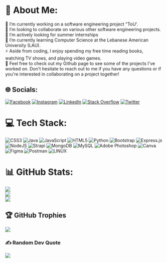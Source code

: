 # 💫 About Me:
🔭 I’m currently working on a software engineering project "ToU'.<br>👯 I’m looking to collaborate on various other software engineering projects.<br>🤝 I’m actively looking for summer internships<br>🌱 I’m currently learning Computer Science at the Lebanese American University (LAU).<br>⚡ Aside from coding, I enjoy spending my free time reading books, watching TV shows, and playing video games.<br>💬 Feel free to check out my Github page to see some of the projects I've worked on. Don't hesitate to reach out to me if you have any questions or if you're interested in collaborating on a project together!<br>


## 🌐 Socials:
[![Facebook](https://img.shields.io/badge/Facebook-%231877F2.svg?logo=Facebook&logoColor=white)](https://facebook.com/chrisdaou03) [![Instagram](https://img.shields.io/badge/Instagram-%23E4405F.svg?logo=Instagram&logoColor=white)](https://instagram.com/chris__daou) [![LinkedIn](https://img.shields.io/badge/LinkedIn-%230077B5.svg?logo=linkedin&logoColor=white)](https://linkedin.com/in/chris-daou-399911262) [![Stack Overflow](https://img.shields.io/badge/-Stackoverflow-FE7A16?logo=stack-overflow&logoColor=white)](https://stackoverflow.com/users/21505233) [![Twitter](https://img.shields.io/badge/Twitter-%231DA1F2.svg?logo=Twitter&logoColor=white)](https://twitter.com/chrisdaou) 

# 💻 Tech Stack:
![CSS3](https://img.shields.io/badge/css3-%231572B6.svg?style=for-the-badge&logo=css3&logoColor=white) ![Java](https://img.shields.io/badge/java-%23ED8B00.svg?style=for-the-badge&logo=java&logoColor=white) ![JavaScript](https://img.shields.io/badge/javascript-%23323330.svg?style=for-the-badge&logo=javascript&logoColor=%23F7DF1E) ![HTML5](https://img.shields.io/badge/html5-%23E34F26.svg?style=for-the-badge&logo=html5&logoColor=white) ![Python](https://img.shields.io/badge/python-3670A0?style=for-the-badge&logo=python&logoColor=ffdd54) ![Bootstrap](https://img.shields.io/badge/bootstrap-%23563D7C.svg?style=for-the-badge&logo=bootstrap&logoColor=white) ![Express.js](https://img.shields.io/badge/express.js-%23404d59.svg?style=for-the-badge&logo=express&logoColor=%2361DAFB) ![NodeJS](https://img.shields.io/badge/node.js-6DA55F?style=for-the-badge&logo=node.js&logoColor=white) ![Strapi](https://img.shields.io/badge/strapi-%232E7EEA.svg?style=for-the-badge&logo=strapi&logoColor=white) ![MongoDB](https://img.shields.io/badge/MongoDB-%234ea94b.svg?style=for-the-badge&logo=mongodb&logoColor=white) ![MySQL](https://img.shields.io/badge/mysql-%2300f.svg?style=for-the-badge&logo=mysql&logoColor=white) ![Adobe Photoshop](https://img.shields.io/badge/adobephotoshop-%2331A8FF.svg?style=for-the-badge&logo=adobephotoshop&logoColor=white) ![Canva](https://img.shields.io/badge/Canva-%2300C4CC.svg?style=for-the-badge&logo=Canva&logoColor=white) 	![Figma](https://img.shields.io/badge/figma-%23F24E1E.svg?style=for-the-badge&logo=figma&logoColor=white) ![Postman](https://img.shields.io/badge/Postman-FF6C37?style=for-the-badge&logo=postman&logoColor=white) ![LINUX](https://img.shields.io/badge/Linux-FCC624?style=for-the-badge&logo=linux&logoColor=black)
# 📊 GitHub Stats:
![](https://github-readme-stats.vercel.app/api?username=chris-daou&theme=dark&hide_border=false&include_all_commits=true&count_private=true)<br/>
![](https://github-readme-streak-stats.herokuapp.com/?user=chris-daou&theme=dark&hide_border=false)<br/>
![](https://github-readme-stats.vercel.app/api/top-langs/?username=chris-daou&theme=dark&hide_border=false&include_all_commits=true&count_private=true&layout=compact)

## 🏆 GitHub Trophies
![](https://github-profile-trophy.vercel.app/?username=chris-daou&theme=radical&no-frame=false&no-bg=false&margin-w=4)

### ✍️ Random Dev Quote
![](https://quotes-github-readme.vercel.app/api?type=horizontal&theme=radical)
